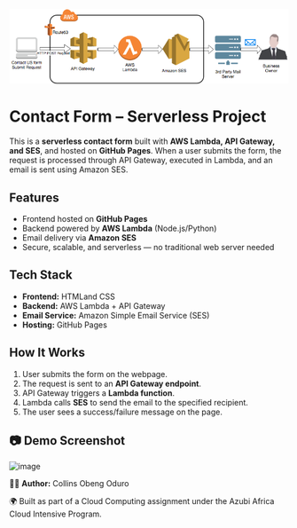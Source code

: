 ![Architecture Flow](reference-image.png)

# Contact Form – Serverless Project

This is a **serverless contact form** built with **AWS Lambda, API Gateway, and SES**, and hosted on **GitHub Pages**.
When a user submits the form, the request is processed through API Gateway, executed in Lambda, and an email is sent using Amazon SES.

## Features
- Frontend hosted on **GitHub Pages**
- Backend powered by **AWS Lambda** (Node.js/Python)
- Email delivery via **Amazon SES**
- Secure, scalable, and serverless — no traditional web server needed

## Tech Stack
- **Frontend:** HTMLand CSS
- **Backend:** AWS Lambda + API Gateway
- **Email Service:** Amazon Simple Email Service (SES)
- **Hosting:** GitHub Pages

## How It Works
1. User submits the form on the webpage.
2. The request is sent to an **API Gateway endpoint**.
3. API Gateway triggers a **Lambda function**.
4. Lambda calls **SES** to send the email to the specified recipient.
5. The user sees a success/failure message on the page.

## 📷 Demo Screenshot
<img width="1227" height="775" alt="image" src="https://github.com/user-attachments/assets/994425cc-5448-488f-9cb6-0e9d4cd6ea92" />


👨‍💻 **Author:** Collins Obeng Oduro


🌍 Built as part of a Cloud Computing assignment under the Azubi Africa Cloud Intensive Program.  
